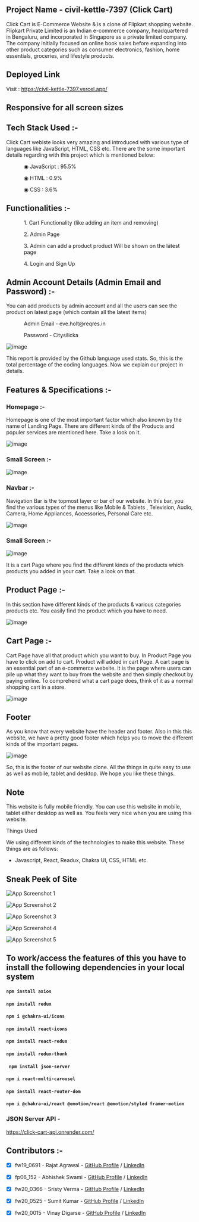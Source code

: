 ## Project Name -  civil-kettle-7397 (Click Cart)



Click Cart is E-Commerce Website & is a clone of Flipkart shopping website. Flipkart Private Limited is an Indian e-commerce company, headquartered in Bengaluru, and incorporated in Singapore as a private limited company. The company initially focused on online book sales before expanding into other product categories such as consumer electronics, fashion, home essentials, groceries, and lifestyle products.



## Deployed Link



Visit : https://civil-kettle-7397.vercel.app/



## Responsive for all screen sizes



## Tech Stack Used :-



Click Cart webiste looks very amazing and introduced with various type of languages like JavaScript, HTML, CSS etc. There are the some important details regarding with this project which is mentioned below:



<ul dir="auto">

 <ol dir="auto">◉ JavaScript : 95.5%</ol>

 <ol dir="auto">◉ HTML : 0.9%</ol>

 <ol dir="auto">◉ CSS : 3.6%</ol>

 </ul>

 

 ## Functionalities :-

 

 <ul dir="auto">

 

 <ol dir="auto">1. Cart Functionality (like adding an item and removing) </ol>

 <ol dir="auto">2. Admin Page</ol>

 <ol dir="auto">3. Admin can add a product product Will be shown on the latest page </ol>

 <ol dir="auto">4. Login and Sign Up </ol>

 </ul>

 

 ## Admin Account Details (Admin Email and Password) :-

 

 <p>You can add products by admin account and all the users can see the product on latest page (which contain all the latest items)</p>

 

  <ul dir="auto">

 

 <ol dir="auto">Admin Email - eve.holt@reqres.in </ol>

 <ol dir="auto">Password - Citysilicka</ol>

 

 </ul>

 

 ![image](https://user-images.githubusercontent.com/97522154/214007653-2b25072e-ae3d-46c8-81b3-446c0407f1a2.png)



This report is provided by the Github language used stats. So, this is the total percentage of the coding languages. Now we explain our project in details.



## Features & Specifications :-

### Homepage :-



Homepage is one of the most important factor which also known by the name of Landing Page. There are different kinds of the Products and populer services are mentioned here. Take a look on it.



![image](https://user-images.githubusercontent.com/97522154/214004365-b4201ea2-9842-4460-8a15-471a41b2d02e.png)



### Small Screen :- 



![image](https://user-images.githubusercontent.com/97522154/214005203-af365563-09d6-4ddb-9b95-dc38fb1d7892.png)





### Navbar :-



Navigation Bar is the topmost layer or bar of our website. In this bar, you find the various types of the menus like Mobile & Tablets , Television, Audio, Camera, Home Appliances, Accessories, Personal Care etc.



![image](https://user-images.githubusercontent.com/97522154/214004921-ac555b3a-248a-41b5-8b55-7d8ab017e9bc.png)



### Small Screen :- 



![image](https://user-images.githubusercontent.com/97522154/214005398-f128c69b-cced-40d0-8c2a-6aed5330035d.png)



It is a cart Page where you find the different kinds of the products which products you added in your cart. Take a look on that.



## Product Page :-



In this section have different kinds of the products & various categories products etc. You easily find the product which you have to need.




![image](https://user-images.githubusercontent.com/97522154/214007279-0ec6c82c-4548-490a-bfdb-77e74ba2e52d.png)

## Cart Page :-



Cart Page have all that product which you want to buy. In Product Page you have to click on add to cart. Product will added in cart Page. A cart page is an essential part of an e-commerce website. It is the page where users can pile up what they want to buy from the website and then simply checkout by paying online. To comprehend what a cart page does, think of it as a normal shopping cart in a store.



![image](https://user-images.githubusercontent.com/97522154/214007996-64f8eae6-f463-4119-8521-689233c54d16.png)



## Footer



As you know that every website have the header and footer. Also in this this website, we have a pretty good footer which helps you to move the different kinds of the important pages.



![image](https://user-images.githubusercontent.com/97522154/214005797-8628bda3-89fc-4c73-8bfd-c9afef3a8664.png)



So, this is the footer of our website clone. All the things in quite easy to use as well as mobile, tablet and desktop. We hope you like these things.



## Note



This website is fully mobile friendly. You can use this website in mobile, tablet either desktop as well as. You feels very nice when you are using this website.



Things Used


We using different kinds of the technologies to make this website. These things are as follows:

- Javascript, React, Readux, Chakra UI, CSS, HTML etc.

## Sneak Peek of Site



![App Screenshot 1](https://images2.imgbox.com/42/99/Gb9xX67F_o.png)

![App Screenshot 2](https://images2.imgbox.com/27/60/J10VY0bT_o.png)

![App Screenshot 3](https://images2.imgbox.com/34/fd/xP6wgFVn_o.png)

![App Screenshot 4](https://images2.imgbox.com/60/13/AjICajHg_o.png)


![App Screenshot 5](https://images2.imgbox.com/3e/91/Bg87tgUJ_o.png)

## To work/access the features of this  you have to install the following dependencies in your local system

#### `npm install axios`
#### `npm install redux`
#### `npm i @chakra-ui/icons`
#### `npm install react-icons`
#### `npm install react-redux`
#### `npm install redux-thunk`
#### ` npm install json-server`
#### `npm i react-multi-carousel`
#### `npm install react-router-dom`
#### `npm i @chakra-ui/react @emotion/react @emotion/styled framer-motion`






### JSON Server API - 

https://click-cart-api.onrender.com/

## Contributors :-


- [x] fw19_0691 - Rajat Agrawal - [GitHub Profile](https://github.com/agrawalrajat310) / [LinkedIn](https://www.linkedin.com/in/rajatagrawal310/)
- [x] fp06_152 - Abhishek Swami - [GitHub Profile](https://github.com/abhi-swami) / [LinkedIn](https://www.linkedin.com/in/abhishek-swami/)
- [x] fw20_0366 - Sristy Verma - [GitHub Profile](https://github.com/SristyVerma) / [LinkedIn](https://www.linkedin.com/in/sristy-verma/)
- [x] fw20_0525 - Sumit Kumar - [GitHub Profile](https://github.com/sumitkprasad123) / [LinkedIn](https://www.linkedin.com/in/sumit-kumar123/)
- [x] fw20_0015 - Vinay Digarse - [GitHub Profile](https://github.com/vinaydigarse) / [LinkedIn](https://www.linkedin.com/in/vinay-digarse-a983051a0/)




